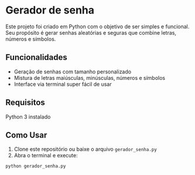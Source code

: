 ﻿# Gerador de senha
Este projeto foi criado em Python com o objetivo de ser simples e funcional. Seu propósito é gerar senhas aleatórias e seguras que combine letras, números e símbolos. 
## Funcionalidades 
- Geração de senhas com tamanho personalizado
- Mistura de letras maiúsculas, minúsculas, números e símbolos
- Interface via terminal super fácil de usar
## Requisitos 
Python 3 instalado 
## Como Usar
1. Clone este repositório ou baixe o arquivo `gerador_senha.py`
2. Abra o terminal e execute:

```bash
python gerador_senha.py
